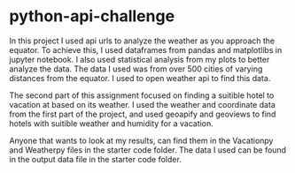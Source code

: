 # python-api-challenge
In this project I used api urls to analyze the weather as you approach the equator. To achieve this, I used dataframes from pandas and matplotlibs in jupyter notebook. I also used statistical analysis from my plots to better analyze the data. The data I used was from over 500 cities of varying distances from the equator. I used to open weather api to find this data.

The second part of this assignment focused on finding a suitible hotel to vacation at based on its weather. I used the weather and coordinate data from the first part of the project, and used geoapify and geoviews to find hotels with suitible weather and humidity for a vacation. 

Anyone that wants to look at my results, can find them in the Vacationpy and Weatherpy files in the starter code folder. The data I used can be found in the output data file in the starter code folder.

